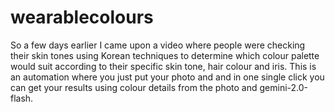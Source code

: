 # wearablecolours
So a few days earlier I came upon a video where people were checking their skin tones using Korean techniques to determine which colour palette would suit according to their specific skin tone, hair colour and iris.
This is an automation where you just put your photo and and in one single click you can get your results using colour details from the photo and gemini-2.0-flash.

